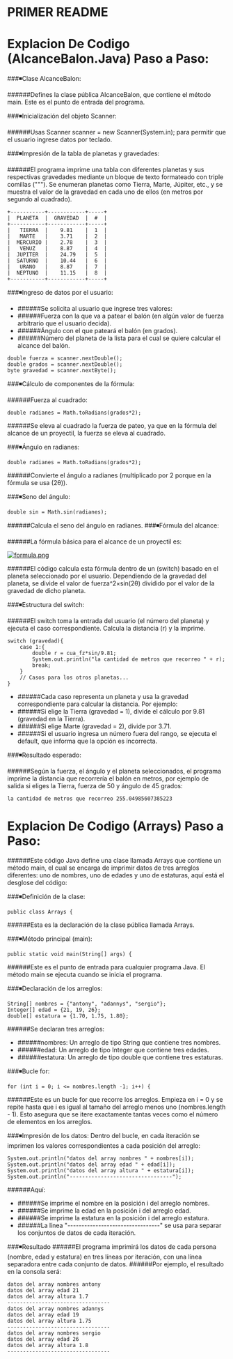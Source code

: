 # PRIMER README

# Explacion De Codigo (AlcanceBalon.Java) Paso a Paso:

###◾Clase AlcanceBalon:

######Defines la clase pública AlcanceBalon, que contiene el método main. Este es el punto de entrada del programa.

###◾Inicialización del objeto Scanner:

######Usas Scanner scanner = new Scanner(System.in); para permitir que el usuario ingrese datos por teclado.

###◾Impresión de la tabla de planetas y gravedades:

######El programa imprime una tabla con diferentes planetas y sus respectivas gravedades mediante un bloque de texto formateado con triple comillas ("""). Se enumeran planetas como Tierra, Marte, Júpiter, etc., y se muestra el valor de la gravedad en cada uno de ellos (en metros por segundo al cuadrado).

```
+-----------+------------+-----+
|  PLANETA  |  GRAVEDAD  |  #  |
+-----------+------------+-----+
|   TIERRA  |    9.81    |  1  |
|   MARTE   |    3.71    |  2  |
|  MERCURIO |    2.78    |  3  |
|   VENUZ   |    8.87    |  4  |
|  JUPITER  |    24.79   |  5  |
|  SATURNO  |    10.44   |  6  |
|   URANO   |    8.87    |  7  |
|  NEPTUNO  |    11.15   |  8  |
+-----------+------------+-----+
```

###◾Ingreso de datos por el usuario:

- ######Se solicita al usuario que ingrese tres valores:
- ######Fuerza con la que va a patear el balón (en algún valor de fuerza arbitrario que el usuario decida).
- ######Ángulo con el que pateará el balón (en grados).
- ######Número del planeta de la lista para el cual se quiere calcular el alcance del balón.

```
double fuerza = scanner.nextDouble();
double grados = scanner.nextDouble();
byte gravedad = scanner.nextByte();
```

###◾Cálculo de componentes de la fórmula:

######Fuerza al cuadrado:

```
double radianes = Math.toRadians(grados*2);
```
######Se eleva al cuadrado la fuerza de pateo, ya que en la fórmula del alcance de un proyectil, la fuerza se eleva al cuadrado.

###◾Ángulo en radianes:

```
double radianes = Math.toRadians(grados*2);
```

######Convierte el ángulo a radianes (multiplicado por 2 porque en la fórmula se usa (2θ)).

###◾Seno del ángulo:

```
double sin = Math.sin(radianes);
```

######Calcula el seno del ángulo en radianes.
###◾Fórmula del alcance:

######La fórmula básica para el alcance de un proyectil es:

[![formula.png](https://i.postimg.cc/cCWgCrL4/formula.png)](https://postimg.cc/r0hFYy4v)

######El código calcula esta fórmula dentro de un (switch) basado en el planeta seleccionado por el usuario. Dependiendo de la gravedad del planeta, se divide el valor de fuerza^2×sin(2θ) dividido por el valor de la gravedad de dicho planeta.

###◾Estructura del switch:

######El switch toma la entrada del usuario (el número del planeta) y ejecuta el caso correspondiente. Calcula la distancia (r) y la imprime.

```
switch (gravedad){
    case 1:{
        double r = cua_fz*sin/9.81;
        System.out.println("la cantidad de metros que recorreo " + r);
        break;
    }
    // Casos para los otros planetas...
}
```

- ######Cada caso representa un planeta y usa la gravedad correspondiente para calcular la distancia. Por ejemplo:
- ######Si elige la Tierra (gravedad = 1), divide el cálculo por 9.81 (gravedad en la Tierra).
- ######Si elige Marte (gravedad = 2), divide por 3.71.
- ######Si el usuario ingresa un número fuera del rango, se ejecuta el default, que informa que la opción es incorrecta.

###◾Resultado esperado:

######Según la fuerza, el ángulo y el planeta seleccionados, el programa imprime la distancia que recorrería el balón en metros, por ejemplo de salida si eliges la Tierra, fuerza de 50 y ángulo de 45 grados:

```
la cantidad de metros que recorreo 255.04985607385223
```

# Explacion De Codigo (Arrays) Paso a Paso:

######Este código Java define una clase llamada Arrays que contiene un método main, el cual se encarga de imprimir datos de tres arreglos diferentes: uno de nombres, uno de edades y uno de estaturas, aquí está el desglose del código:

###◾Definición de la clase:

```
public class Arrays {
```

######Esta es la declaración de la clase pública llamada Arrays.

###◾Método principal (main):

```
public static void main(String[] args) {
```

######Este es el punto de entrada para cualquier programa Java. El método main se ejecuta cuando se inicia el programa.

###◾Declaración de los arreglos:

```
String[] nombres = {"antony", "adannys", "sergio"};
Integer[] edad = {21, 19, 26};
double[] estatura = {1.70, 1.75, 1.80};
```

######Se declaran tres arreglos:

- ######nombres: Un arreglo de tipo String que contiene tres nombres.
- ######edad: Un arreglo de tipo Integer que contiene tres edades.
- ######estatura: Un arreglo de tipo double que contiene tres estaturas.

###◾Bucle for:

```
for (int i = 0; i <= nombres.length -1; i++) {
```

######Este es un bucle for que recorre los arreglos. Empieza en i = 0 y se repite hasta que i es igual al tamaño del arreglo menos uno (nombres.length - 1). Esto asegura que se itere exactamente tantas veces como el número de elementos en los arreglos.

###◾Impresión de los datos: Dentro del bucle, en cada iteración se imprimen los valores correspondientes a cada posición del arreglo:

```
System.out.println("datos del array nombres " + nombres[i]);
System.out.println("datos del array edad " + edad[i]);
System.out.println("datos del array altura " + estatura[i]);
System.out.println("---------------------------------");
```

######Aquí:

- ######Se imprime el nombre en la posición i del arreglo nombres.
- ######Se imprime la edad en la posición i del arreglo edad.
- ######Se imprime la estatura en la posición i del arreglo estatura.
- ######La línea "---------------------------------" se usa para separar los conjuntos de datos de cada iteración.

###◾Resultado
######El programa imprimirá los datos de cada persona (nombre, edad y estatura) en tres líneas por iteración, con una línea separadora entre cada conjunto de datos.
######Por ejemplo, el resultado en la consola será:

```
datos del array nombres antony
datos del array edad 21
datos del array altura 1.7
---------------------------------
datos del array nombres adannys
datos del array edad 19
datos del array altura 1.75
---------------------------------
datos del array nombres sergio
datos del array edad 26
datos del array altura 1.8
---------------------------------
```
